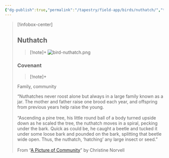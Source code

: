 ```yaml
---
{"dg-publish":true,"permalink":"/tapestry/field-app/birds/nuthatch/","title":"Nuthatch","tags":["covenants/animals/birds"],"dgHomeLink":true,"dgEnableSearch":true}
---
```


> [!infobox-center] 
> ## Nuthatch
> > [!note]+
> ![bird-nuthatch.png](/img/user/File%20Vault/Field%20App/birds/bird-nuthatch.png)
> ### Covenant
>> [!note]+ 
>  <p class="note first">Family, community</p>
>  
><p class="note second">&ldquo;Nuthatches never roost alone but always in a large family known as a jar. The mother and father raise one brood each year, and offspring from previous years help raise the young. <br><br>&ldquo;Ascending a pine tree, his little round ball of a body turned upside down as he scaled the tree, the nuthatch moves in a spiral, pecking under the bark. Quick as could be, he caught a beetle and tucked it under some loose bark and pounded on the bark, splitting that beetle wide open. Thus, the nuthatch, &lsquo;hatching&rsquo; any large insect or seed.&rdquo; 
><br><br>From &ldquo;<a href="https://www.christinenorvell.com/blog/a-picture-of-community">A Picture of Community</a>&rdquo; by Christine Norvell</p>
